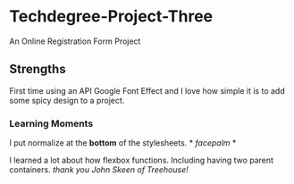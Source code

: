 # Techdegree-Project-Three
 An Online Registration Form Project

## Strengths
First time using an API Google Font Effect and I love how simple it is to add some spicy design to a project.

### Learning Moments
I put normalize at the **bottom** of the stylesheets. * *facepalm* *

I learned a lot about how flexbox functions. Including having two parent containers. *thank you John Skeen of Treehouse!*